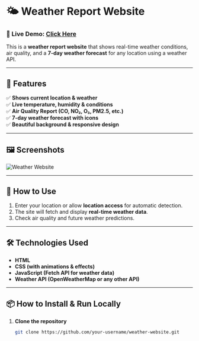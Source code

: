 # 🌤️ Weather Report Website  

### 📌 Live Demo: [Click Here](https://jashwanthreddy21.github.io/weather-website/)  

This is a **weather report website** that shows real-time weather conditions, air quality, and a **7-day weather forecast** for any location using a weather API.  

---

## **🌟 Features**
✅ **Shows current location & weather**  
✅ **Live temperature, humidity & conditions**  
✅ **Air Quality Report (CO, NO₂, O₃, PM2.5, etc.)**  
✅ **7-day weather forecast with icons**  
✅ **Beautiful background & responsive design**  

---

## **🖼️ Screenshots**
![Weather Website](https://source.unsplash.com/1600x900/?weather,clouds)  

---

## **🚀 How to Use**
1. Enter your location or allow **location access** for automatic detection.  
2. The site will fetch and display **real-time weather data**.  
3. Check air quality and future weather predictions.  

---

## **🛠️ Technologies Used**
- **HTML**  
- **CSS (with animations & effects)**  
- **JavaScript (Fetch API for weather data)**  
- **Weather API (OpenWeatherMap or any other API)**  

---

## **📦 How to Install & Run Locally**
1. **Clone the repository**  
   ```bash
   git clone https://github.com/your-username/weather-website.git
